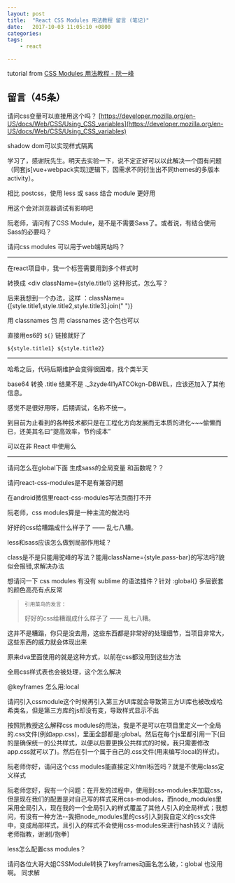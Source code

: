 ```yaml
---
layout: post
title:  "React CSS Modules 用法教程 留言 (笔记)"
date:   2017-10-03 11:05:10 +0800
categories: 
tags:  
    - react

---
```


tutorial from [CSS Modules 用法教程 - 阮一峰](http://www.ruanyifeng.com/blog/2016/06/css_modules.html)

## 留言（45条）
                

请问css变量可以直接用这个吗？
[https://developer.mozilla.org/en-US/docs/Web/CSS/Using_CSS_variables](https://developer.mozilla.org/en-US/docs/Web/CSS/Using_CSS_variables)

shadow dom可以实现样式隔离

学习了，感谢阮先生。明天去实验一下，说不定正好可以以此解决一个固有问题（同套js[vue+webpack实现]逻辑下，因需求不同衍生出不同themes的多版本activity）。

相比 postcss，使用 less 或 sass 结合 module 更好用
  
用这个会对浏览器调试有影响吧



阮老师，请问有了CSS Module，是不是不需要Sass了。或者说，有结合使用Sass的必要吗？


请问css modules 可以用于web端网站吗？
       

-------------------------------------------
在react项目中，我一个标签需要用到多个样式时 <div className="title1 title2 title3">  转换成 <div className={style.title1} 这种形式，怎么写？


后来我想到一个办法，这样 ：className={[style.title1,style.title2,style.title3].join(" ")}

用 classnames 包 
用 classnames 这个包也可以

直接用es6的 `${}` 链接就好了

`${style.title1} ${style.title2}`

-------------------------------------------

哈希之后，代码后期维护会变得很困难，找个类半天

  
base64 转换 .title 结果不是 ._3zyde4l1yATCOkgn-DBWEL，应该还加入了其他信息。
   

感觉不是很好用呀，后期调试，名称不统一。
  
到目前为止看到的各种技术都只是在工程化方向发展而无本质的进化~~~偷懒而已，还美其名曰“提高效率，节约成本”
    

可以在非 React 中使用么

-------------------------------------------   
                

请问怎么在global下面 生成sass的全局变量 和函数呢？？


请问react-css-modules是不是有兼容问题

在android微信里react-css-modules写法页面打不开

                

阮老师，css modules算是一种主流的做法吗


好好的css给糟蹋成什么样子了 —— 乱七八糟。


less和sass应该怎么做到局部作用域？


class是不是只能用驼峰的写法？能用className={style.pass-bar}的写法吗?貌似会报错,求解决办法

                

想请问一下 css modules 有没有 sublime 的语法插件？针对 :global{} 多层嵌套的颜色高亮有点反常

>     引用菜鸟的发言：
> 
> 
> 好好的css给糟蹋成什么样子了 —— 乱七八糟。

这并不是糟蹋，你只是没去用，这些东西都是非常好的处理细节，当项目非常大，这些东西的威力就会体现出来
           

原来dva里面使用的就是这种方式，以前在css都没用到这些方法
       

全局css样式表也会被处理，这个怎么解决 

@keyframes 怎么用:local   
                

请问引入cssmodule这个时候再引入第三方UI库就会导致第三方UI库也被改成哈希类名，但是第三方库的js却没有变，导致样式显示不出
      

按照阮教授这么解释css modules的用法，我是不是可以在项目里定义一个全局的.css文件(例如app.css)，里面全部都是:global。然后在每个js里都引用一下(目的是确保统一的公共样式，以便以后要更换公共样式的时候，我只需要修改app.css就可以了)。然后在引一个属于自己的.css文件(用来编写:local的样式)。


阮老师你好，请问这个css modules能直接定义html标签吗？就是不使用class定义样式
 

阮老师您好，我有一个问题：在开发的过程中，使用到css-modules来加载css，但是现在我们的配置是对自己写的样式采用css-modules，而node_modules里采用全局引入，现在我的一个全局引入的样式覆盖了其他人引入的全局样式；我想问，有没有一种方法--我把node_modules里的css引入到我自定义的css文件中，变成局部样式，且引入的样式不会使用css-modules来进行hash转义？请阮老师指教，谢谢[/抱拳] 

less怎么配置css modules？

请问各位大哥大姐CSSModule转换了keyframes动画名怎么破，：global 也没用啊。
同求解



